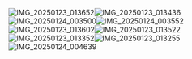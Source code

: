 ![IMG_20250123_013652](https://github.com/user-attachments/assets/baa12400-45cb-431e-8aa4-3911f4f6c792)![IMG_20250123_013436](https://github.com/user-attachments/assets/4140e1cc-a12e-4287-beee-dbf3257800fd)![IMG_20250124_003500](https://github.com/user-attachments/assets/f3e3f06e-5810-48c8-88c9-8b21a8cf3a8f)![IMG_20250124_003552](https://github.com/user-attachments/assets/afb5cd0e-3229-433f-bbcb-7befc00056ed)![IMG_20250123_013602](https://github.com/user-attachments/assets/ac4a3410-a3fe-4c2d-a800-37f9f33ff17d)![IMG_20250123_013522](https://github.com/user-attachments/assets/c388f7fe-d5b8-49d8-b6d4-8bab49193fcc)![IMG_20250123_013352](https://github.com/user-attachments/assets/94b5d077-0985-4304-951d-27cb8d2f8488)![IMG_20250123_013255](https://github.com/user-attachments/assets/a568023a-f28b-4b4e-8ae1-2960b4b92b62)![IMG_20250124_004639](https://github.com/user-attachments/assets/89f277f0-2070-4d28-89a6-e3afa5b0760e) 

 








